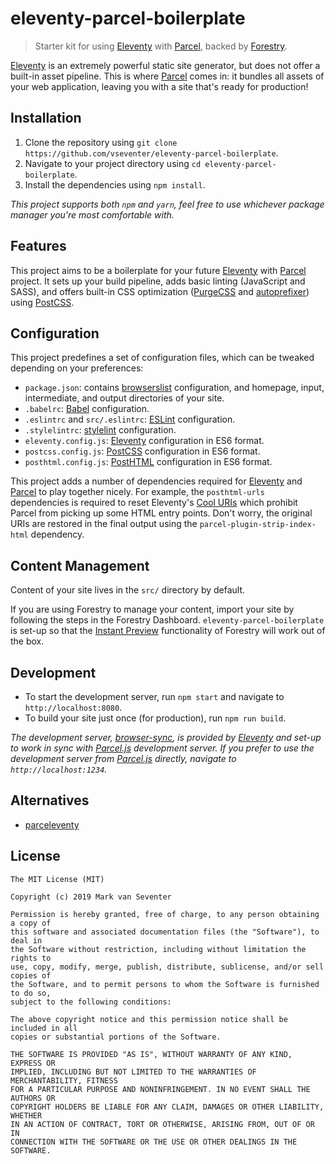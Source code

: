 # eleventy-parcel-boilerplate
> Starter kit for using [Eleventy][11ty] with [Parcel][parcel], backed by [Forestry][forestry].

[Eleventy][11ty] is an extremely powerful static site generator, but does not offer a built-in asset pipeline. This is where [Parcel][parcel] comes in: it bundles all assets of your web application, leaving you with a site that's ready for production!

## Installation
1. Clone the repository using `git clone https://github.com/vseventer/eleventy-parcel-boilerplate`.
2. Navigate to your project directory using `cd eleventy-parcel-boilerplate`.
3. Install the dependencies using `npm install`.

_This project supports both `npm` and `yarn`, feel free to use whichever package manager you're most comfortable with._

## Features
This project aims to be a boilerplate for your future [Eleventy][11ty] with [Parcel][parcel] project. It sets up your build pipeline, adds basic linting (JavaScript and SASS), and offers built-in CSS optimization ([PurgeCSS][purgecss] and [autoprefixer][autoprefixer]) using [PostCSS][postcss].

## Configuration
This project predefines a set of configuration files, which can be tweaked depending on your preferences:
* `package.json`: contains [browserslist][browserslist] configuration, and homepage, input, intermediate, and output directories of your site.
* `.babelrc`: [Babel][babel] configuration.
* `.eslintrc` and `src/.eslintrc`: [ESLint][eslint] configuration.
* `.stylelintrc`: [stylelint][stylelint] configuration.
* `eleventy.config.js`: [Eleventy][11ty] configuration in ES6 format.
* `postcss.config.js`: [PostCSS][postcss] configuration in ES6 format.
* `posthtml.config.js`: [PostHTML][posthtml] configuration in ES6 format.

This project adds a number of dependencies required for [Eleventy][11ty] and [Parcel][parcel] to play together nicely. For example, the `posthtml-urls` dependencies is required to reset Eleventy's [Cool URIs][cool-uris] which prohibit Parcel from picking up some HTML entry points. Don't worry, the original URIs are restored in the final output using the `parcel-plugin-strip-index-html` dependency.

## Content Management
Content of your site lives in the `src/` directory by default.

If you are using Forestry to manage your content, import your site by following the steps in the Forestry Dashboard. `eleventy-parcel-boilerplate` is set-up so that the [Instant Preview][preview] functionality of Forestry will work out of the box.

## Development
* To start the development server, run `npm start` and navigate to `http://localhost:8080`.
* To build your site just once (for production), run `npm run build`.

_The development server, [browser-sync][browser-sync], is provided by [Eleventy][11ty] and set-up to work in sync with [Parcel.js][parcel] development server. If you prefer to use the development server from [Parcel.js][parcel] directly, navigate to `http://localhost:1234`._

## Alternatives
* [parceleventy][parceleventy]

## License
    The MIT License (MIT)

    Copyright (c) 2019 Mark van Seventer

    Permission is hereby granted, free of charge, to any person obtaining a copy of
    this software and associated documentation files (the "Software"), to deal in
    the Software without restriction, including without limitation the rights to
    use, copy, modify, merge, publish, distribute, sublicense, and/or sell copies of
    the Software, and to permit persons to whom the Software is furnished to do so,
    subject to the following conditions:

    The above copyright notice and this permission notice shall be included in all
    copies or substantial portions of the Software.

    THE SOFTWARE IS PROVIDED "AS IS", WITHOUT WARRANTY OF ANY KIND, EXPRESS OR
    IMPLIED, INCLUDING BUT NOT LIMITED TO THE WARRANTIES OF MERCHANTABILITY, FITNESS
    FOR A PARTICULAR PURPOSE AND NONINFRINGEMENT. IN NO EVENT SHALL THE AUTHORS OR
    COPYRIGHT HOLDERS BE LIABLE FOR ANY CLAIM, DAMAGES OR OTHER LIABILITY, WHETHER
    IN AN ACTION OF CONTRACT, TORT OR OTHERWISE, ARISING FROM, OUT OF OR IN
    CONNECTION WITH THE SOFTWARE OR THE USE OR OTHER DEALINGS IN THE SOFTWARE.

[11ty]: https://www.11ty.io/
[autoprefixer]: https://github.com/postcss/autoprefixer
[babel]: https://babeljs.io/
[browser-sync]: https://www.browsersync.io/
[browserslist]: https://github.com/browserslist/browserslist
[cool-uris]: https://www.11ty.io/docs/permalinks/#cool-uris-don%E2%80%99t-change
[eslint]: https://eslint.org/
[forestry]: https://forestry.io/
[parcel]: https://parceljs.org/
[parceleventy]: https://github.com/chrisdmacrae/parceleventy
[postcss]: https://postcss.org/
[posthtml]: https://github.com/posthtml/posthtml
[preview]: https://forestry.io/docs/previews/instant-previews/
[purgecss]: https://www.purgecss.com/
[stylelint]: https://stylelint.io/
